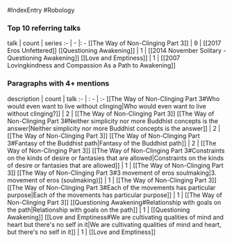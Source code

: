 #IndexEntry #Robology

### Top 10 referring talks
talk | count | series
:- | - |: -
[[The Way of Non-Clinging Part 3]] | 9 | [[2017 Eros Unfettered]]
[[Questioning Awakening]] | 1 | [[2014 November Solitary - Questioning Awakening]]
[[Love and Emptiness]] | 1 | [[2007 Lovingkindness and Compassion As a Path to Awakening]]

### Paragraphs with 4+ mentions
description | count | talk
:- | : - | :-
[[The Way of Non-Clinging Part 3#Who would even want to live without clinging\|Who would even want to live without clinging?]] | 2 | [[The Way of Non-Clinging Part 3]]
[[The Way of Non-Clinging Part 3#Neither simplicity nor more Buddhist concepts is the answer\|Neither simplicity nor more Buddhist concepts is the answer]] | 2 | [[The Way of Non-Clinging Part 3]]
[[The Way of Non-Clinging Part 3#Fantasy of the Buddhist path\|Fantasy of the Buddhist path]] | 2 | [[The Way of Non-Clinging Part 3]]
[[The Way of Non-Clinging Part 3#Constraints on the kinds of desire or fantasies that are allowed\|Constraints on the kinds of desire or fantasies that are allowed]] | 1 | [[The Way of Non-Clinging Part 3]]
[[The Way of Non-Clinging Part 3#3 movement of eros soulmaking\|3. movement of eros (soulmaking)]] | 1 | [[The Way of Non-Clinging Part 3]]
[[The Way of Non-Clinging Part 3#Each of the movements has particular purpose\|Each of the movements has particular purpose]] | 1 | [[The Way of Non-Clinging Part 3]]
[[Questioning Awakening#Relationship with goals on the path\|Relationship with goals on the path]] | 1 | [[Questioning Awakening]]
[[Love and Emptiness#We are cultivating qualities of mind and heart but there's no self in it\|We are cultivating qualities of mind and heart, but there's no self in it]] | 1 | [[Love and Emptiness]]

